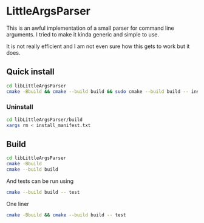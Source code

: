 # LittleArgsParser

This is an awful implementation of a small parser for command line arguments. I tried to make it kinda generic and simple to use.

It is not really efficient and I am not even sure how this gets to work but it does.

## Quick install

```bash
cd libLittleArgsParser
cmake -Bbuild && cmake --build build && sudo cmake --build build -- install
```

### Uninstall 

```bash
cd libLittleArgsParser/build
xargs rm < install_manifest.txt
```

## Build

```bash
cd libLittleArgsParser
cmake -Bbuild
cmake --build build
```

And tests can be run using
```bash
cmake --build build -- test
```

One liner
```bash
cmake -Bbuild && cmake --build build -- test
```